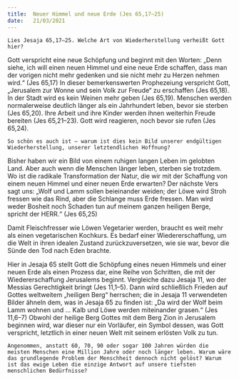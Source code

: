 ```yaml
---
title:  Neuer Himmel und neue Erde (Jes 65,17–25)
date:   21/03/2021
---
```


`Lies Jesaja 65,17–25. Welche Art von Wiederherstellung verheißt Gott hier?`

Gott verspricht eine neue Schöpfung und beginnt mit den Worten: „Denn siehe, ich will einen neuen Himmel und eine neue Erde schaffen, dass man der vorigen nicht mehr gedenken und sie nicht mehr zu Herzen nehmen wird.“ (Jes 65,17) In dieser bemerkenswerten Prophezeiung verspricht Gott, „Jerusalem zur Wonne und sein Volk zur Freude“ zu erschaffen (Jes 65,18). In der Stadt wird es kein Weinen mehr geben (Jes 65,19). Menschen werden normalerweise deutlich länger als ein Jahrhundert leben, bevor sie sterben (Jes 65,20). Ihre Arbeit und ihre Kinder werden ihnen weiterhin Freude bereiten (Jes 65,21–23). Gott wird reagieren, noch bevor sie rufen (Jes 65,24).

`So schön es auch ist – warum ist dies kein Bild unserer endgültigen Wiederherstellung, unserer letztendlichen Hoffnung?`

Bisher haben wir ein Bild von einem ruhigen langen Leben im gelobten Land. Aber auch wenn die Menschen länger leben, sterben sie trotzdem. Wo ist die radikale Transformation der Natur, die wir mit der Schaffung von einem neuen Himmel und einer neuen Erde erwarten? Der nächste Vers sagt uns: „Wolf und Lamm sollen beieinander weiden; der Löwe wird Stroh fressen wie das Rind, aber die Schlange muss Erde fressen. Man wird weder Bosheit noch Schaden tun auf meinem ganzen heiligen Berge, spricht der HERR.“ (Jes 65,25)

Damit Fleischfresser wie Löwen Vegetarier werden, braucht es weit mehr als einen vegetarischen Kochkurs. Es bedarf einer Wiedererschaffung, um die Welt in ihren idealen Zustand zurückzuversetzen, wie sie war, bevor die Sünde den Tod nach Eden brachte.

Hier in Jesaja 65 stellt Gott die Schöpfung eines neuen Himmels und einer neuen Erde als einen Prozess dar, eine Reihe von Schritten, die mit der Wiedererschaffung Jerusalems beginnt. Vergleiche dazu Jesaja 11, wo der Messias Gerechtigkeit bringt (Jes 11,1–5). Dann wird schließlich Frieden auf Gottes weltweitem „heiligen Berg“ herrschen; die in Jesaja 11 verwendeten Bilder ähneln dem, was in Jesaja 65 zu finden ist: „Da wird der Wolf beim Lamm wohnen und … Kalb und Löwe werden miteinander grasen.“ (Jes 11,6–7) Obwohl der heilige Berg Gottes mit dem Berg Zion in Jerusalem beginnen wird, war dieser nur ein Vorläufer, ein Symbol dessen, was Gott verspricht, letztlich in einer neuen Welt mit seinem erlösten Volk zu tun.

`Angenommen, anstatt 60, 70, 90 oder sogar 100 Jahren würden die meisten Menschen eine Million Jahre oder noch länger leben. Warum wäre das grundlegende Problem der Menschheit dennoch nicht gelöst? Warum ist das ewige Leben die einzige Antwort auf unsere tiefsten menschlichen Bedürfnisse?`